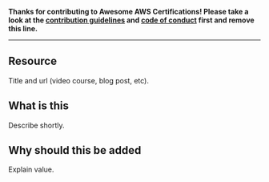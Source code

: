 **Thanks for contributing to Awesome AWS Certifications! Please take a look at the [contribution guidelines](https://github.com/ptcodes/awesome-aws-certifications/blob/master/CONTRIBUTING.md) and [code of conduct](https://github.com/ptcodes/awesome-aws-certifications/blob/master/CODE_OF_CONDUCT.md) first and remove this line.**

---

## Resource

Title and url (video course, blog post, etc).

## What is this

Describe shortly.

## Why should this be added

Explain value.
